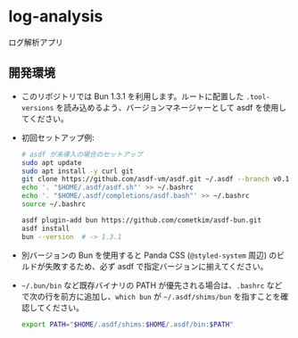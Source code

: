 # log-analysis

ログ解析アプリ

## 開発環境

- このリポジトリでは Bun 1.3.1 を利用します。ルートに配置した `.tool-versions` を読み込めるよう、バージョンマネージャーとして asdf を使用してください。
- 初回セットアップ例:

  ```bash
  # asdf が未導入の場合のセットアップ
  sudo apt update
  sudo apt install -y curl git
  git clone https://github.com/asdf-vm/asdf.git ~/.asdf --branch v0.14.1
  echo '. "$HOME/.asdf/asdf.sh"' >> ~/.bashrc
  echo '. "$HOME/.asdf/completions/asdf.bash"' >> ~/.bashrc
  source ~/.bashrc

  asdf plugin-add bun https://github.com/cometkim/asdf-bun.git
  asdf install
  bun --version  # -> 1.3.1
  ```

- 別バージョンの Bun を使用すると Panda CSS (`@styled-system` 周辺) のビルドが失敗するため、必ず asdf で指定バージョンに揃えてください。
- `~/.bun/bin` など既存バイナリの PATH が優先される場合は、`.bashrc` などで次の行を前方に追加し、`which bun` が `~/.asdf/shims/bun` を指すことを確認してください。

  ```bash
  export PATH="$HOME/.asdf/shims:$HOME/.asdf/bin:$PATH"
  ```
